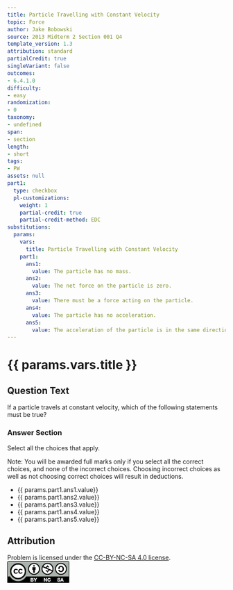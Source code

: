 ```yaml
---
title: Particle Travelling with Constant Velocity
topic: Force
author: Jake Bobowski
source: 2013 Midterm 2 Section 001 Q4
template_version: 1.3
attribution: standard
partialCredit: true
singleVariant: false
outcomes:
- 6.4.1.0
difficulty:
- easy
randomization:
- 0
taxonomy:
- undefined
span:
- section
length:
- short
tags:
- PW
assets: null
part1:
  type: checkbox
  pl-customizations:
    weight: 1
    partial-credit: true
    partial-credit-method: EDC
substitutions:
  params:
    vars:
      title: Particle Travelling with Constant Velocity
    part1:
      ans1:
        value: The particle has no mass.
      ans2:
        value: The net force on the particle is zero.
      ans3:
        value: There must be a force acting on the particle.
      ans4:
        value: The particle has no acceleration.
      ans5:
        value: The acceleration of the particle is in the same direction as the velocity.
---
```

# {{ params.vars.title }}

## Question Text

If a particle travels at constant velocity, which of the following statements must be true?

### Answer Section

Select all the choices that apply.

Note: You will be awarded full marks only if you select all the correct choices, and none of the incorrect choices. Choosing incorrect choices as well as not choosing correct choices will result in deductions.

- {{ params.part1.ans1.value}}
- {{ params.part1.ans2.value}}
- {{ params.part1.ans3.value}}
- {{ params.part1.ans4.value}}
- {{ params.part1.ans5.value}}

## Attribution

Problem is licensed under the [CC-BY-NC-SA 4.0 license](https://creativecommons.org/licenses/by-nc-sa/4.0/).<br> ![The Creative Commons 4.0 license requiring attribution-BY, non-commercial-NC, and share-alike-SA license.](https://raw.githubusercontent.com/firasm/bits/master/by-nc-sa.png)